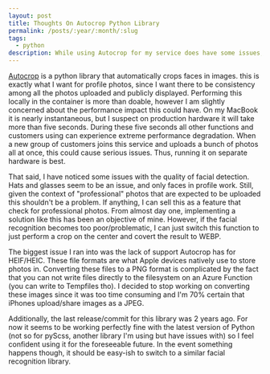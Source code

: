 ```yaml
---
layout: post
title: Thoughts On Autocrop Python Library
permalink: /posts/:year/:month/:slug
tags:
  - python
description: While using Autocrop for my service does have some issues, it is the best option I currently have. 
---
```


[Autocrop](https://github.com/leblancfg/autocrop) is a python library that automatically crops faces in images. this is exactly what I want for profile photos, since I want there to be consistency among all the photos uploaded and publicly displayed. Performing this locally in the container is more than doable, however I am slightly concerned about the performance impact this could have. On my MacBook it is nearly instantaneous, but I suspect on production hardware it will take more than five seconds. During these five seconds all other functions and customers using can experience extreme performance degradation.  When a new group of customers joins this service and uploads a bunch of photos all at once, this could cause serious issues. Thus, running it on separate hardware is best. 

That said, I have noticed some issues with the quality of facial detection. Hats and glasses seem to be an issue, and only faces in profile work. Still, given the context of "professional" photos that are expected to be uploaded this shouldn't be a problem. If anything, I can sell this as a feature that check for professional photos. From almost day one, implementing a solution like this has been an objective of mine. However, if the facial recognition becomes too poor/problematic, I can just switch this function to just perform a crop on the center and covert the result to WEBP.

The biggest issue I ran into was the lack of support Autocrop has for HEIF/HEIC. These file formats are what Apple devices natively use to store photos in. Converting these files to a PNG format is complicated by the fact that you can not write files directly to the filesystem on an Azure Function (you can write to Tempfiles tho). I decided to stop working on converting these images since it was too time consuming and I'm 70% certain that iPhones upload/share images as a JPEG.

Additionally, the last release/commit for this library was 2 years ago. For now it seems to be working perfectly fine with the latest version of Python (not so for pyScss, another library I'm using but have issues with) so I feel confident using it for the foreseeable future. In the event something happens though, it should be easy-ish to switch to a similar facial recognition library.